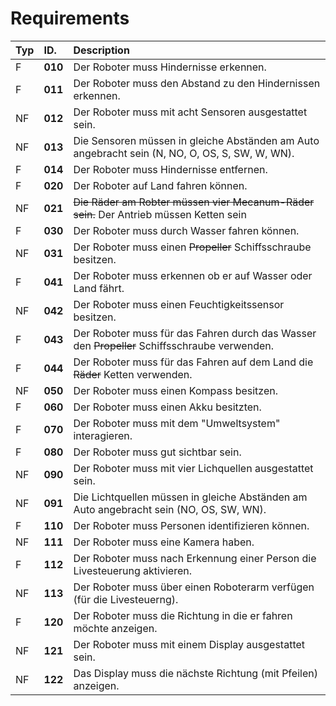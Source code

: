 # Requirements
| Typ| ID.      | Description  |                                                                                                                           
|:---|:---------|:--------------------------------------------------------------------------------------------------------------------------------|
| F  | **010**  | Der Roboter muss Hindernisse erkennen.| 
| F  | **011**  | Der Roboter muss den Abstand zu den Hindernissen erkennen.|
| NF | **012**  | Der Roboter muss mit acht Sensoren ausgestattet sein.| 
| NF | **013**  | Die Sensoren müssen in gleiche Abständen am Auto angebracht sein (N, NO, O, OS, S, SW, W, WN).| 
| F  | **014**  | Der Roboter muss Hindernisse entfernen.| 
| F  | **020**  | Der Roboter auf Land fahren können.|
| NF | **021**  | ~~Die Räder am Robter müssen vier Mecanum-Räder sein.~~ Der Antrieb müssen Ketten sein|      
| F  | **030**  | Der Roboter muss durch Wasser fahren können.|    
| NF | **031**  | Der Roboter muss einen ~~Propeller~~ Schiffsschraube besitzen.|                                    
| F  | **041**  | Der Roboter muss erkennen ob er auf Wasser oder Land fährt.|
| NF | **042**  | Der Roboter muss einen Feuchtigkeitssensor besitzen.|
| F  | **043**  | Der Roboter muss für das Fahren durch das Wasser den ~~Propeller~~ Schiffsschraube verwenden.|
| F  | **044**  | Der Roboter muss für das Fahren auf dem Land die ~~Räder~~ Ketten verwenden.|
| NF | **050**  | Der Roboter muss einen Kompass besitzen.|
| F  | **060**  | Der Roboter muss einen Akku besitzten.|
| F  | **070**  | Der Roboter muss mit dem "Umweltsystem" interagieren.|
| F  | **080**  | Der Roboter muss gut sichtbar sein.|
| NF | **090**  | Der Roboter muss mit vier Lichquellen ausgestattet sein. |
| NF | **091**  | Die Lichtquellen müssen in gleiche Abständen am Auto angebracht sein (NO, OS, SW, WN).|
| F  | **110**  | Der Roboter muss Personen identifizieren können.|
| NF | **111**  | Der Roboter muss eine Kamera haben.|
| F  | **112**  | Der Roboter muss nach Erkennung einer Person die Livesteuerung aktivieren.|
| NF | **113**  | Der Roboter muss über einen Roboterarm verfügen (für die Livesteuerng).|
| F  | **120**  | Der Roboter muss die Richtung in die er fahren möchte anzeigen.|
| NF | **121**  | Der Roboter muss mit einem Display ausgestattet sein.|
| NF | **122**  | Das Display muss die nächste Richtung (mit Pfeilen) anzeigen.|
